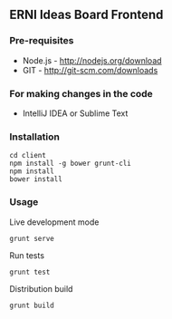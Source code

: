 ## ERNI Ideas Board Frontend

### Pre-requisites
- Node.js - http://nodejs.org/download
- GIT - http://git-scm.com/downloads

### For making changes in the code
- IntelliJ IDEA or Sublime Text

### Installation

	cd client
	npm install -g bower grunt-cli
	npm install
	bower install

### Usage

Live development mode

	grunt serve

Run tests

	grunt test

Distribution build

	grunt build
